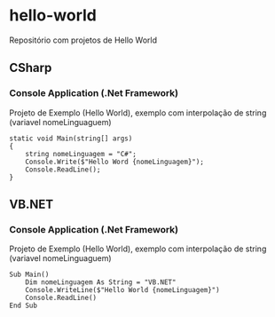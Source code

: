 # hello-world
Repositório com projetos de Hello World

## CSharp 
### Console Application (.Net Framework)
Projeto de Exemplo (Hello World), exemplo com interpolação de string (variavel nomeLinguaguem)

    static void Main(string[] args)
    {
        string nomeLinguagem = "C#";
        Console.Write($"Hello Word {nomeLinguagem}");
        Console.ReadLine();
    }

## VB.NET
### Console Application (.Net Framework)
Projeto de Exemplo (Hello World), exemplo com interpolação de string (variavel nomeLinguaguem)

    Sub Main()
        Dim nomeLinguagem As String = "VB.NET"
        Console.WriteLine($"Hello World {nomeLinguagem}")
        Console.ReadLine()
    End Sub


